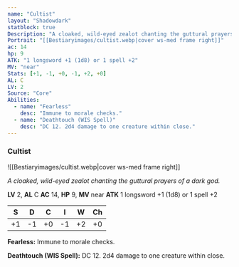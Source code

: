 ```yaml
---
name: "Cultist"
layout: "Shadowdark"
statblock: true
Description: "A cloaked, wild-eyed zealot chanting the guttural prayers of a dark god."
Portrait: "[[Bestiaryimages/cultist.webp|cover ws-med frame right]]"
ac: 14
hp: 9
ATK: "1 longsword +1 (1d8) or 1 spell +2"
MV: "near"
Stats: [+1, -1, +0, -1, +2, +0]
AL: C
LV: 2
Source: "Core"
Abilities:
  - name: "Fearless"
    desc: "Immune to morale checks."
  - name: "Deathtouch (WIS Spell)"
    desc: "DC 12. 2d4 damage to one creature within close."
---
```


### Cultist

![[Bestiaryimages/cultist.webp|cover ws-med frame right]]

_A cloaked, wild-eyed zealot chanting the guttural prayers of a dark god._

**LV** 2, **AL** C
**AC** 14, **HP** 9, **MV** near
**ATK** 1 longsword +1 (1d8) or 1 spell +2

|  S  |  D  |  C  |  I  |  W  |  Ch  |
|:---:|:---:|:---:|:---:|:---:|:----:|
| +1 | -1 | +0 | -1 | +2 | +0 |

**Fearless:** Immune to morale checks.

**Deathtouch (WIS Spell):** DC 12. 2d4 damage to one creature within close.

